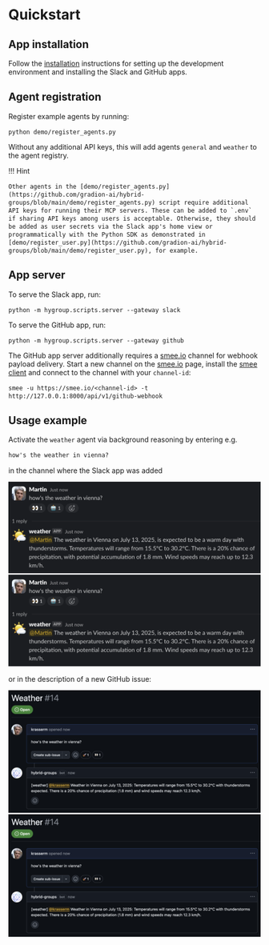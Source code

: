 # Quickstart

## App installation

Follow the [installation](installation.md) instructions for setting up the development environment and installing the Slack and GitHub apps.

## Agent registration

Register example agents by running:

```shell
python demo/register_agents.py
```

Without any additional API keys, this will add agents `general` and `weather` to the agent registry.

!!! Hint

    Other agents in the [demo/register_agents.py](https://github.com/gradion-ai/hybrid-groups/blob/main/demo/register_agents.py) script require additional API keys for running their MCP servers. These can be added to `.env` if sharing API keys among users is acceptable. Otherwise, they should be added as user secrets via the Slack app's home view or programmatically with the Python SDK as demonstrated in [demo/register_user.py](https://github.com/gradion-ai/hybrid-groups/blob/main/demo/register_user.py), for example.

## App server

To serve the Slack app, run:

```shell
python -m hygroup.scripts.server --gateway slack
```

To serve the GitHub app, run:

```shell
python -m hygroup.scripts.server --gateway github
```

The GitHub app server additionally requires a [smee.io](https://smee.io/) channel for webhook payload delivery. Start a new channel on the [smee.io](https://smee.io/) page, install the [smee client](https://github.com/probot/smee-client) and connect to the channel with your `channel-id`:

```shell
smee -u https://smee.io/<channel-id> -t http://127.0.0.1:8000/api/v1/github-webhook
```

## Usage example

Activate the `weather` agent via background reasoning by entering e.g.

```markdown
how's the weather in vienna?
```

in the channel where the Slack app was added

<div class="image-zoom quickstart-image">
  <a href="../images/quickstart/quickstart-1.png" target="_blank"><img src="../images/quickstart/quickstart-1.png" class="thumbnail"></a>
  <a href="../images/quickstart/quickstart-1.png" target="_blank" class="large-link"><img src="../images/quickstart/quickstart-1.png" class="large"></a>
</div>

or in the description of a new GitHub issue:

<div class="image-zoom quickstart-image">
  <a href="../images/quickstart/quickstart-2.png" target="_blank"><img src="../images/quickstart/quickstart-2.png" class="thumbnail"></a>
  <a href="../images/quickstart/quickstart-2.png" target="_blank" class="large-link"><img src="../images/quickstart/quickstart-2.png" class="large"></a>
</div>
